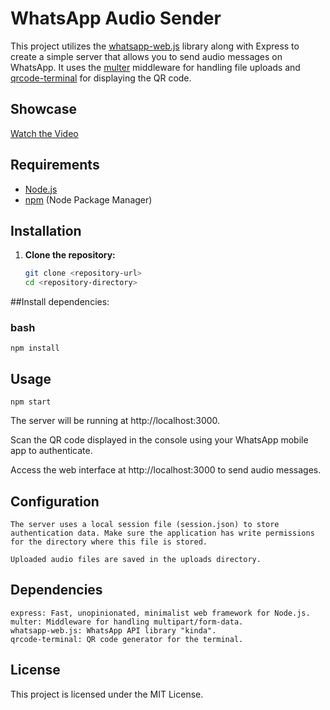 
# WhatsApp Audio Sender

This project utilizes the [whatsapp-web.js](https://github.com/pedroslopez/whatsapp-web.js) library along with Express to create a simple server that allows you to send audio messages on WhatsApp. It uses the [multer](https://github.com/expressjs/multer) middleware for handling file uploads and [qrcode-terminal](https://github.com/gtanner/qrcode-terminal) for displaying the QR code.

## Showcase

[Watch the Video](https://www.youtube.com/watch?v=rvzDz40BHS4)

## Requirements

- [Node.js](https://nodejs.org/)
- [npm](https://www.npmjs.com/) (Node Package Manager)

## Installation

1. **Clone the repository:**

   ```bash
   git clone <repository-url>
   cd <repository-directory>

##Install dependencies:

### bash

    npm install

## Usage
```npm start```

The server will be running at http://localhost:3000.

Scan the QR code displayed in the console using your WhatsApp mobile app to authenticate.

Access the web interface at http://localhost:3000 to send audio messages.

## Configuration

    The server uses a local session file (session.json) to store authentication data. Make sure the application has write permissions for the directory where this file is stored.

    Uploaded audio files are saved in the uploads directory.


## Dependencies

    express: Fast, unopinionated, minimalist web framework for Node.js.
    multer: Middleware for handling multipart/form-data.
    whatsapp-web.js: WhatsApp API library "kinda".
    qrcode-terminal: QR code generator for the terminal.


## License

This project is licensed under the MIT License.

